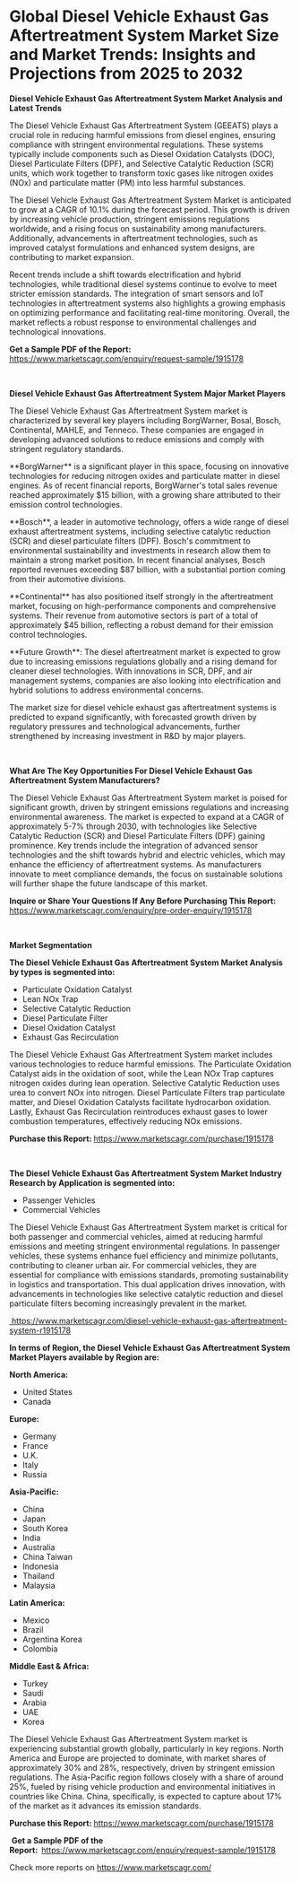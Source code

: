 <p><h1>Global Diesel Vehicle Exhaust Gas Aftertreatment System Market Size and Market Trends: Insights and Projections from 2025 to 2032</h1></p><p><strong>Diesel Vehicle Exhaust Gas Aftertreatment System Market Analysis and Latest Trends</strong></p>
<p><p>The Diesel Vehicle Exhaust Gas Aftertreatment System (GEEATS) plays a crucial role in reducing harmful emissions from diesel engines, ensuring compliance with stringent environmental regulations. These systems typically include components such as Diesel Oxidation Catalysts (DOC), Diesel Particulate Filters (DPF), and Selective Catalytic Reduction (SCR) units, which work together to transform toxic gases like nitrogen oxides (NOx) and particulate matter (PM) into less harmful substances.</p><p>The Diesel Vehicle Exhaust Gas Aftertreatment System Market is anticipated to grow at a CAGR of 10.1% during the forecast period. This growth is driven by increasing vehicle production, stringent emissions regulations worldwide, and a rising focus on sustainability among manufacturers. Additionally, advancements in aftertreatment technologies, such as improved catalyst formulations and enhanced system designs, are contributing to market expansion.</p><p>Recent trends include a shift towards electrification and hybrid technologies, while traditional diesel systems continue to evolve to meet stricter emission standards. The integration of smart sensors and IoT technologies in aftertreatment systems also highlights a growing emphasis on optimizing performance and facilitating real-time monitoring. Overall, the market reflects a robust response to environmental challenges and technological innovations.</p></p>
<p><strong>Get a Sample PDF of the Report:&nbsp;</strong> <a href="https://www.marketscagr.com/enquiry/request-sample/1915178?utm_campaign=3562&utm_medium=2&utm_source=Github&utm_content=ia&utm_term=31032025&utm_id=diesel-vehicle-exhaust-gas-aftertreatment-system">https://www.marketscagr.com/enquiry/request-sample/1915178</a></p>
<p>&nbsp;</p>
<p><strong>Diesel Vehicle Exhaust Gas Aftertreatment System Major Market Players</strong></p>
<p><p>The Diesel Vehicle Exhaust Gas Aftertreatment System market is characterized by several key players including BorgWarner, Bosal, Bosch, Continental, MAHLE, and Tenneco. These companies are engaged in developing advanced solutions to reduce emissions and comply with stringent regulatory standards.</p><p>**BorgWarner** is a significant player in this space, focusing on innovative technologies for reducing nitrogen oxides and particulate matter in diesel engines. As of recent financial reports, BorgWarner's total sales revenue reached approximately $15 billion, with a growing share attributed to their emission control technologies.</p><p>**Bosch**, a leader in automotive technology, offers a wide range of diesel exhaust aftertreatment systems, including selective catalytic reduction (SCR) and diesel particulate filters (DPF). Bosch's commitment to environmental sustainability and investments in research allow them to maintain a strong market position. In recent financial analyses, Bosch reported revenues exceeding $87 billion, with a substantial portion coming from their automotive divisions.</p><p>**Continental** has also positioned itself strongly in the aftertreatment market, focusing on high-performance components and comprehensive systems. Their revenue from automotive sectors is part of a total of approximately $45 billion, reflecting a robust demand for their emission control technologies. </p><p>**Future Growth**: The diesel aftertreatment market is expected to grow due to increasing emissions regulations globally and a rising demand for cleaner diesel technologies. With innovations in SCR, DPF, and air management systems, companies are also looking into electrification and hybrid solutions to address environmental concerns.</p><p>The market size for diesel vehicle exhaust gas aftertreatment systems is predicted to expand significantly, with forecasted growth driven by regulatory pressures and technological advancements, further strengthened by increasing investment in R&D by major players.</p></p>
<p>&nbsp;</p>
<p><strong>What Are The Key Opportunities For Diesel Vehicle Exhaust Gas Aftertreatment System Manufacturers?</strong></p>
<p><p>The Diesel Vehicle Exhaust Gas Aftertreatment System market is poised for significant growth, driven by stringent emissions regulations and increasing environmental awareness. The market is expected to expand at a CAGR of approximately 5-7% through 2030, with technologies like Selective Catalytic Reduction (SCR) and Diesel Particulate Filters (DPF) gaining prominence. Key trends include the integration of advanced sensor technologies and the shift towards hybrid and electric vehicles, which may enhance the efficiency of aftertreatment systems. As manufacturers innovate to meet compliance demands, the focus on sustainable solutions will further shape the future landscape of this market.</p></p>
<p><strong>Inquire or Share Your Questions If Any Before Purchasing This Report:</strong> <a href="https://www.marketscagr.com/enquiry/pre-order-enquiry/1915178?utm_campaign=3562&utm_medium=2&utm_source=Github&utm_content=ia&utm_term=31032025&utm_id=diesel-vehicle-exhaust-gas-aftertreatment-system">https://www.marketscagr.com/enquiry/pre-order-enquiry/1915178</a></p>
<p>&nbsp;</p>
<p><strong>Market Segmentation</strong></p>
<p><strong>The Diesel Vehicle Exhaust Gas Aftertreatment System Market Analysis by types is segmented into:</strong></p>
<p><ul><li>Particulate Oxidation Catalyst</li><li>Lean NOx Trap</li><li>Selective Catalytic Reduction</li><li>Diesel Particulate Filter</li><li>Diesel Oxidation Catalyst</li><li>Exhaust Gas Recirculation</li></ul></p>
<p><p>The Diesel Vehicle Exhaust Gas Aftertreatment System market includes various technologies to reduce harmful emissions. The Particulate Oxidation Catalyst aids in the oxidation of soot, while the Lean NOx Trap captures nitrogen oxides during lean operation. Selective Catalytic Reduction uses urea to convert NOx into nitrogen. Diesel Particulate Filters trap particulate matter, and Diesel Oxidation Catalysts facilitate hydrocarbon oxidation. Lastly, Exhaust Gas Recirculation reintroduces exhaust gases to lower combustion temperatures, effectively reducing NOx emissions.</p></p>
<p><strong>Purchase this Report:&nbsp;</strong><a href="https://www.marketscagr.com/purchase/1915178?utm_campaign=3562&utm_medium=2&utm_source=Github&utm_content=ia&utm_term=31032025&utm_id=diesel-vehicle-exhaust-gas-aftertreatment-system">https://www.marketscagr.com/purchase/1915178</a></p>
<p>&nbsp;</p>
<p><strong>The Diesel Vehicle Exhaust Gas Aftertreatment System Market Industry Research by Application is segmented into:</strong></p>
<p><ul><li>Passenger Vehicles</li><li>Commercial Vehicles</li></ul></p>
<p><p>The Diesel Vehicle Exhaust Gas Aftertreatment System market is critical for both passenger and commercial vehicles, aimed at reducing harmful emissions and meeting stringent environmental regulations. In passenger vehicles, these systems enhance fuel efficiency and minimize pollutants, contributing to cleaner urban air. For commercial vehicles, they are essential for compliance with emissions standards, promoting sustainability in logistics and transportation. This dual application drives innovation, with advancements in technologies like selective catalytic reduction and diesel particulate filters becoming increasingly prevalent in the market.</p></p>
<p><a href="https://www.marketscagr.com/diesel-vehicle-exhaust-gas-aftertreatment-system-r1915178?utm_campaign=3562&utm_medium=2&utm_source=Github&utm_content=ia&utm_term=31032025&utm_id=diesel-vehicle-exhaust-gas-aftertreatment-system">&nbsp;https://www.marketscagr.com/diesel-vehicle-exhaust-gas-aftertreatment-system-r1915178</a></p>
<p><strong>In terms of Region, the Diesel Vehicle Exhaust Gas Aftertreatment System Market Players available by Region are:</strong></p>
<p>
    <p> <strong> North America: </strong>
        <ul>
            <li>United States</li>
            <li>Canada</li>
        </ul>
        </p> 
    <p> <strong> Europe: </strong>
        <ul>
            <li>Germany</li>
            <li>France</li>
            <li>U.K.</li>
            <li>Italy</li>
            <li>Russia</li>
        </ul>
        </p> 
    <p> <strong> Asia-Pacific: </strong>
        <ul>
            <li>China</li>
            <li>Japan</li>
            <li>South Korea</li>
            <li>India</li>
            <li>Australia</li>
            <li>China Taiwan</li>
            <li>Indonesia</li>
            <li>Thailand</li>
            <li>Malaysia</li>
        </ul>
        </p> 
    <p> <strong> Latin America: </strong>
        <ul>
            <li>Mexico</li>
            <li>Brazil</li>
            <li>Argentina Korea</li>
            <li>Colombia</li>
        </ul>
        </p> 
    <p> <strong> Middle East & Africa: </strong>
        <ul>
            <li>Turkey</li>
            <li>Saudi</li>
            <li>Arabia</li>
            <li>UAE</li>
            <li>Korea</li>
        </ul>
    </p>
    </p>
<p><p>The Diesel Vehicle Exhaust Gas Aftertreatment System market is experiencing substantial growth globally, particularly in key regions. North America and Europe are projected to dominate, with market shares of approximately 30% and 28%, respectively, driven by stringent emission regulations. The Asia-Pacific region follows closely with a share of around 25%, fueled by rising vehicle production and environmental initiatives in countries like China. China, specifically, is expected to capture about 17% of the market as it advances its emission standards.</p></p>
<p><strong>Purchase this Report: </strong><a href="https://www.marketscagr.com/purchase/1915178?utm_campaign=3562&utm_medium=2&utm_source=Github&utm_content=ia&utm_term=31032025&utm_id=diesel-vehicle-exhaust-gas-aftertreatment-system">https://www.marketscagr.com/purchase/1915178</a></p>
<p>&nbsp;<strong>Get a Sample PDF of the Report:&nbsp;&nbsp;</strong><a href="https://www.marketscagr.com/enquiry/request-sample/1915178?utm_campaign=3562&utm_medium=2&utm_source=Github&utm_content=ia&utm_term=31032025&utm_id=diesel-vehicle-exhaust-gas-aftertreatment-system">https://www.marketscagr.com/enquiry/request-sample/1915178</a></p>
<p><strong></strong></p>
<p>Check more reports on <a href="https://www.marketscagr.com/?utm_campaign=3562&utm_medium=2&utm_source=Github&utm_content=ia&utm_term=31032025&utm_id=diesel-vehicle-exhaust-gas-aftertreatment-system">https://www.marketscagr.com/</a></p>